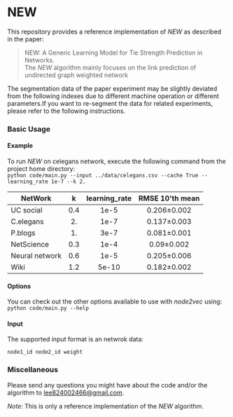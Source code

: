 # NEW

This repository provides a reference implementation of *NEW* as described in the paper:<br>
> NEW: A Generic Learning Model for Tie Strength Prediction in Networks.<br>
The *NEW* algorithm mainly focuses on the link prediction of undirected graph weighted network

The segmentation data of the paper experiment may be slightly deviated from the following indexes due to different machine operation or different parameters.If you want to re-segment the data for related experiments, please refer to the following instructions.

### Basic Usage

#### Example
To run *NEW* on celegans network, execute the following command from the project home directory:<br/>
	``python code/main.py --input ../data/celegans.csv --cache True --learning_rate 1e-7 --k 2.``
	
	
NetWork             |   k    |  learning_rate  | RMSE 10'th mean |
--------------------| :----: | :-------------: | :-------------: | 
UC social           |  0.4   |     1e-5        |   0.206±0.002   | 
C.elegans           |   2.   |     1e-7        |   0.137±0.003   |
P.blogs             |   1.   |     3e-7        |   0.081±0.001   | 
NetScience          |  0.3   |     1e-4        |   0.09±0.002    | 
Neural network      |  0.6   |     1e-5        |   0.205±0.006   | 
Wiki                |  1.2   |     5e-10       |   0.182±0.002   | 
 
#### Options
You can check out the other options available to use with *node2vec* using:<br/>
	``python code/main.py --help``
  
#### Input
The supported input format is an netwrok data:
	
    node1_id node2_id weight


### Miscellaneous

Please send any questions you might have about the code and/or the algorithm to <lee824002466@gmail.com>.

*Note:* This is only a reference implementation of the *NEW* algorithm.
